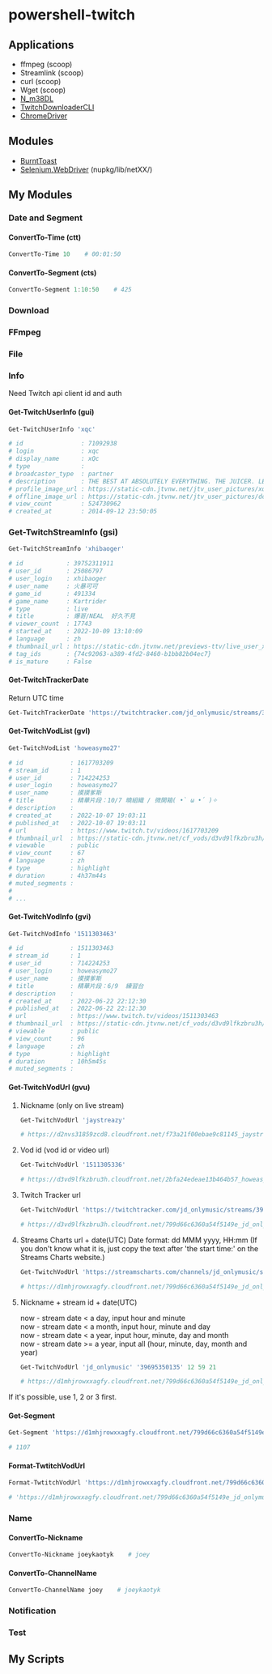 # powershell-twitch

## Applications
+ ffmpeg (scoop)
+ Streamlink (scoop)
+ curl (scoop)
+ Wget (scoop)
+ [N_m38DL](https://github.com/nilaoda/N_m3u8DL-CLI)
+ [TwitchDownloaderCLI](https://github.com/lay295/TwitchDownloader)
+ [ChromeDriver](https://sites.google.com/chromium.org/driver/downloads?authuser=0)

## Modules
+ [BurntToast](https://www.powershellgallery.com/packages/BurntToast/)
+ [Selenium.WebDriver](https://www.nuget.org/packages/Selenium.WebDriver) (nupkg/lib/netXX/)

## My Modules

### Date and Segment

#### ConvertTo-Time (ctt)
```powershell
ConvertTo-Time 10    # 00:01:50
```

#### ConvertTo-Segment (cts)
```powershell
ConvertTo-Segment 1:10:50    # 425
```

### Download

### FFmpeg

### File

### Info

Need Twitch api client id and auth

#### Get-TwitchUserInfo (gui)
```powershell
Get-TwitchUserInfo 'xqc'

# id                : 71092938
# login             : xqc
# display_name      : xQc
# type              :
# broadcaster_type  : partner
# description       : THE BEST AT ABSOLUTELY EVERYTHING. THE JUICER. LEADER OF THE JUICERS.
# profile_image_url : https://static-cdn.jtvnw.net/jtv_user_pictures/xqc-profile_image-9298dca608632101-300x300.jpeg
# offline_image_url : https://static-cdn.jtvnw.net/jtv_user_pictures/dc330b28-9c9f-4df4-b8b6-ff56b3c094fd-channel_offline_image-1920x1080.png
# view_count        : 524730962
# created_at        : 2014-09-12 23:50:05
```

### Get-TwitchStreamInfo (gsi)
```powershell
Get-TwitchStreamInfo 'xhibaoger'

# id            : 39752311911
# user_id       : 25086797
# user_login    : xhibaoger
# user_name     : 火暴可可
# game_id       : 491334
# game_name     : Kartrider
# type          : live
# title         : 爆哥/NEAL  好久不見
# viewer_count  : 17743
# started_at    : 2022-10-09 13:10:09
# language      : zh
# thumbnail_url : https://static-cdn.jtvnw.net/previews-ttv/live_user_xhibaoger-{width}x{height}.jpg
# tag_ids       : {74c92063-a389-4fd2-8460-b1bb82b04ec7}
# is_mature     : False
```

#### Get-TwitchTrackerDate
Return UTC time
```powershell
Get-TwitchTrackerDate 'https://twitchtracker.com/jd_onlymusic/streams/39695350135'    # 2022-09-21 12:59:49
```

#### Get-TwitchVodList (gvl)
```powershell
Get-TwitchVodList 'howeasymo27'

# id             : 1617703209
# stream_id      : 1
# user_id        : 714224253
# user_login     : howeasymo27
# user_name      : 摸摸爹斯
# title          : 精華片段：10/7 曉組織 / 微開箱( •̀ ω •́ )✧
# description    :
# created_at     : 2022-10-07 19:03:11
# published_at   : 2022-10-07 19:03:11
# url            : https://www.twitch.tv/videos/1617703209
# thumbnail_url  : https://static-cdn.jtvnw.net/cf_vods/d3vd9lfkzbru3h/b01c15991b0f34da0d59_howeasymo27_66150465024_9162206118//thumb/thumb1617703209-%{width}x%{height}.jpg
# viewable       : public
# view_count     : 67
# language       : zh
# type           : highlight
# duration       : 4h37m44s
# muted_segments :
#
# ...
```

#### Get-TwitchVodInfo (gvi)
```powershell
Get-TwitchVodInfo '1511303463'

# id             : 1511303463
# stream_id      : 1
# user_id        : 714224253
# user_login     : howeasymo27
# user_name      : 摸摸爹斯
# title          : 精華片段：6/9  練習台
# description    :
# created_at     : 2022-06-22 22:12:30
# published_at   : 2022-06-22 22:12:30
# url            : https://www.twitch.tv/videos/1511303463
# thumbnail_url  : https://static-cdn.jtvnw.net/cf_vods/d3vd9lfkzbru3h/877a1786f54e0a2f156a_howeasymo27_16263368809_8590899066//thumb/thumb1511303463-%{width}x%{height}.jpg
# viewable       : public
# view_count     : 96
# language       : zh
# type           : highlight
# duration       : 10h5m45s
# muted_segments :
```

#### Get-TwitchVodUrl (gvu)
1. Nickname (only on live stream)
    ```powershell
    Get-TwitchVodUrl 'jaystreazy'

    # https://d2nvs31859zcd8.cloudfront.net/f73a21f00ebae9c81145_jaystreazy_41370164811_1665320026/chunked/index-dvr.m3u8
    ```
2. Vod id (vod id or video url)
    ```powershell
    Get-TwitchVodUrl '1511305336'

    # https://d3vd9lfkzbru3h.cloudfront.net/2bfa24edeae13b464b57_howeasymo27_53879328638_7462980500/chunked/highlight-1511305336.m3u8
    ```
3. Twitch Tracker url
    ```powershell
    Get-TwitchVodUrl 'https://twitchtracker.com/jd_onlymusic/streams/39695350135'

    # https://d3vd9lfkzbru3h.cloudfront.net/799d66c6360a54f5149e_jd_onlymusic_39695350135_1663765189/chunked/index-dvr.m3u8
    ```
4. Streams Charts url + date(UTC)
    Date format: dd MMM yyyy, HH:mm (If you don't know what it is, just copy the text after 'the start time:' on the Streams Charts website.)
    ```powershell
    Get-TwitchVodUrl 'https://streamscharts.com/channels/jd_onlymusic/streams/39695350135' '21 Sep 2022, 12:59'

    # https://d1mhjrowxxagfy.cloudfront.net/799d66c6360a54f5149e_jd_onlymusic_39695350135_1663765189/chunked/index-dvr.m3u8
    ```
5. Nickname + stream id + date(UTC)

    now - stream date < a day, input hour and minute\
    now - stream date < a month, input hour, minute and day\
    now - stream date < a year, input hour, minute, day and month\
    now - stream date >= a year, input all (hour, minute, day, month and year)
    ```powershell
    Get-TwitchVodUrl 'jd_onlymusic' '39695350135' 12 59 21

    # https://d1mhjrowxxagfy.cloudfront.net/799d66c6360a54f5149e_jd_onlymusic_39695350135_1663765189/chunked/index-dvr.m3u8
    ```

If it's possible, use 1, 2 or 3 first.

#### Get-Segment
```powershell
Get-Segment 'https://d1mhjrowxxagfy.cloudfront.net/799d66c6360a54f5149e_jd_onlymusic_39695350135_1663765189/chunked/index-dvr.m3u8'

# 1107
```

#### Format-TwtitchVodUrl
```powershell
Format-TwtitchVodUrl 'https://d1mhjrowxxagfy.cloudfront.net/799d66c6360a54f5149e_jd_onlymusic_39695350135_1663765189/720p60/10.ts'

# 'https://d1mhjrowxxagfy.cloudfront.net/799d66c6360a54f5149e_jd_onlymusic_39695350135_1663765189/chunked/index-dvr.m3u8'
```

### Name

#### ConvertTo-Nickname
```powershell
ConvertTo-Nickname joeykaotyk    # joey
```

#### ConvertTo-ChannelName
```powershell
ConvertTo-ChannelName joey    # joeykaotyk
```

### Notification

### Test

## My Scripts
